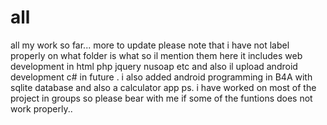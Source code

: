 # all
all my work so far... more to update
please note that i have not label properly on what folder is what so il mention them here it includes web development in html php jquery nusoap etc and also il upload android development c# in future .
i also added android programming in B4A with sqlite database and also a calculator app
ps. i have worked on most of the project in  groups so please bear with me if some of the funtions does not work properly..
